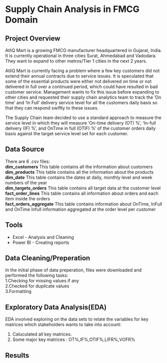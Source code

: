 # Supply Chain Analysis in FMCG Domain
## Project Overview
AtliQ Mart is a growing FMCG manufacturer headquartered in Gujarat, India. It is currently operational in three cities Surat, Ahmedabad and Vadodara. They want to expand to other metros/Tier 1 cities in the next 2 years.

AtliQ Mart is currently facing a problem where a few key customers did not extend their annual contracts due to service issues. It is speculated that some of the essential products were either not delivered on time or not delivered in full over a continued period, which could have resulted in bad customer service. Management wants to fix this issue before expanding to other cities and requested their supply chain analytics team to track the ’On time’ and ‘In Full’ delivery service level for all the customers daily basis so that they can respond swiftly to these issues.

The Supply Chain team decided to use a standard approach to measure the service level in which they will measure ‘On-time delivery (OT) %’, ‘In-full delivery (IF) %’, and OnTime in full (OTIF) %’ of the customer orders daily basis against the target service level set for each customer.
## Data Source
There are 6 .csv files:  
**dim_customers** This table contains all the information about customers  
**dim_products**  This table contains all the information about the products  
**dim_date** This table contains the dates at daily, monthly level and week numbers of the year  
**dim_targets_orders**  This table contains all target data at the customer level  
**fact_order_lines** This table contains all information about orders and each item inside the orders  
**fact_orders_aggregate** This table contains information about OnTime, InFull and OnTime Infull information aggregated at the order level per customer  
## Tools
- Excel - Analysis and Cleaning
- Power BI - Creating reports
## Data Cleaning/Preperation  
In the initial phase of data preperation, files were downloaded and performed the following tasks:  
1.Checking for missing values if any  
2.Checked for dupilcate values  
3.Formatting
## Exploratory Data Analysis(EDA)
EDA involved exploring on the data sets to relate the variables for key matrices which stakeholders wants to take into account:  
1. Caluculated all key matrices.
2. Some major key matrices : OT%,IF%,OTIF%,LIFR%,VOFR%
## Results  





